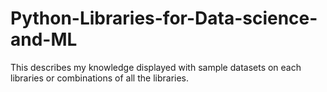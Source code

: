 # Python-Libraries-for-Data-science-and-ML
This describes my knowledge displayed with sample datasets on each libraries or combinations of all the libraries.
